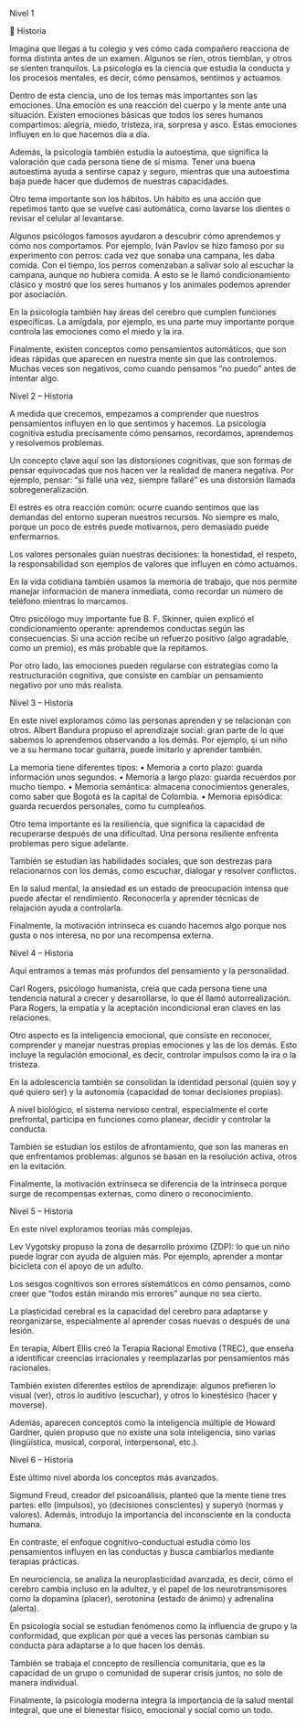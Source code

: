Nivel 1

📖 Historia

Imagina que llegas a tu colegio y ves cómo cada compañero reacciona de forma distinta antes de un examen. Algunos se ríen, otros tiemblan, y otros se sienten tranquilos. La psicología es la ciencia que estudia la conducta y los procesos mentales, es decir, cómo pensamos, sentimos y actuamos.

Dentro de esta ciencia, uno de los temas más importantes son las emociones. Una emoción es una reacción del cuerpo y la mente ante una situación. Existen emociones básicas que todos los seres humanos compartimos: alegría, miedo, tristeza, ira, sorpresa y asco. Estas emociones influyen en lo que hacemos día a día.

Además, la psicología también estudia la autoestima, que significa la valoración que cada persona tiene de sí misma. Tener una buena autoestima ayuda a sentirse capaz y seguro, mientras que una autoestima baja puede hacer que dudemos de nuestras capacidades.

Otro tema importante son los hábitos. Un hábito es una acción que repetimos tanto que se vuelve casi automática, como lavarse los dientes o revisar el celular al levantarse.

Algunos psicólogos famosos ayudaron a descubrir cómo aprendemos y cómo nos comportamos. Por ejemplo, Iván Pavlov se hizo famoso por su experimento con perros: cada vez que sonaba una campana, les daba comida. Con el tiempo, los perros comenzaban a salivar solo al escuchar la campana, aunque no hubiera comida. A esto se le llamó condicionamiento clásico y mostró que los seres humanos y los animales podemos aprender por asociación.

En la psicología también hay áreas del cerebro que cumplen funciones específicas. La amígdala, por ejemplo, es una parte muy importante porque controla las emociones como el miedo y la ira.

Finalmente, existen conceptos como pensamientos automáticos, que son ideas rápidas que aparecen en nuestra mente sin que las controlemos. Muchas veces son negativos, como cuando pensamos “no puedo” antes de intentar algo.

Nivel 2 – Historia

A medida que crecemos, empezamos a comprender que nuestros pensamientos influyen en lo que sentimos y hacemos. La psicología cognitiva estudia precisamente cómo pensamos, recordamos, aprendemos y resolvemos problemas.

Un concepto clave aquí son las distorsiones cognitivas, que son formas de pensar equivocadas que nos hacen ver la realidad de manera negativa. Por ejemplo, pensar: “si fallé una vez, siempre fallaré” es una distorsión llamada sobregeneralización.

El estrés es otra reacción común: ocurre cuando sentimos que las demandas del entorno superan nuestros recursos. No siempre es malo, porque un poco de estrés puede motivarnos, pero demasiado puede enfermarnos.

Los valores personales guían nuestras decisiones: la honestidad, el respeto, la responsabilidad son ejemplos de valores que influyen en cómo actuamos.

En la vida cotidiana también usamos la memoria de trabajo, que nos permite manejar información de manera inmediata, como recordar un número de teléfono mientras lo marcamos.

Otro psicólogo muy importante fue B. F. Skinner, quien explicó el condicionamiento operante: aprendemos conductas según las consecuencias. Si una acción recibe un refuerzo positivo (algo agradable, como un premio), es más probable que la repitamos.

Por otro lado, las emociones pueden regularse con estrategias como la restructuración cognitiva, que consiste en cambiar un pensamiento negativo por uno más realista.

Nivel 3 – Historia

En este nivel exploramos cómo las personas aprenden y se relacionan con otros. Albert Bandura propuso el aprendizaje social: gran parte de lo que sabemos lo aprendemos observando a los demás. Por ejemplo, si un niño ve a su hermano tocar guitarra, puede imitarlo y aprender también.

La memoria tiene diferentes tipos:
	•	Memoria a corto plazo: guarda información unos segundos.
	•	Memoria a largo plazo: guarda recuerdos por mucho tiempo.
	•	Memoria semántica: almacena conocimientos generales, como saber que Bogotá es la capital de Colombia.
	•	Memoria episódica: guarda recuerdos personales, como tu cumpleaños.

Otro tema importante es la resiliencia, que significa la capacidad de recuperarse después de una dificultad. Una persona resiliente enfrenta problemas pero sigue adelante.

También se estudian las habilidades sociales, que son destrezas para relacionarnos con los demás, como escuchar, dialogar y resolver conflictos.

En la salud mental, la ansiedad es un estado de preocupación intensa que puede afectar el rendimiento. Reconocerla y aprender técnicas de relajación ayuda a controlarla.

Finalmente, la motivación intrínseca es cuando hacemos algo porque nos gusta o nos interesa, no por una recompensa externa.

Nivel 4 – Historia

Aquí entramos a temas más profundos del pensamiento y la personalidad.

Carl Rogers, psicólogo humanista, creía que cada persona tiene una tendencia natural a crecer y desarrollarse, lo que él llamó autorrealización. Para Rogers, la empatía y la aceptación incondicional eran claves en las relaciones.

Otro aspecto es la inteligencia emocional, que consiste en reconocer, comprender y manejar nuestras propias emociones y las de los demás. Esto incluye la regulación emocional, es decir, controlar impulsos como la ira o la tristeza.

En la adolescencia también se consolidan la identidad personal (quién soy y qué quiero ser) y la autonomía (capacidad de tomar decisiones propias).

A nivel biológico, el sistema nervioso central, especialmente el corte prefrontal, participa en funciones como planear, decidir y controlar la conducta.

También se estudian los estilos de afrontamiento, que son las maneras en que enfrentamos problemas: algunos se basan en la resolución activa, otros en la evitación.

Finalmente, la motivación extrínseca se diferencia de la intrínseca porque surge de recompensas externas, como dinero o reconocimiento.

Nivel 5 – Historia

En este nivel exploramos teorías más complejas.

Lev Vygotsky propuso la zona de desarrollo próximo (ZDP): lo que un niño puede lograr con ayuda de alguien más. Por ejemplo, aprender a montar bicicleta con el apoyo de un adulto.

Los sesgos cognitivos son errores sistemáticos en cómo pensamos, como creer que “todos están mirando mis errores” aunque no sea cierto.

La plasticidad cerebral es la capacidad del cerebro para adaptarse y reorganizarse, especialmente al aprender cosas nuevas o después de una lesión.

En terapia, Albert Ellis creó la Terapia Racional Emotiva (TREC), que enseña a identificar creencias irracionales y reemplazarlas por pensamientos más racionales.

También existen diferentes estilos de aprendizaje: algunos prefieren lo visual (ver), otros lo auditivo (escuchar), y otros lo kinestésico (hacer y moverse).

Además, aparecen conceptos como la inteligencia múltiple de Howard Gardner, quien propuso que no existe una sola inteligencia, sino varias (lingüística, musical, corporal, interpersonal, etc.).

Nivel 6 – Historia

Este último nivel aborda los conceptos más avanzados.

Sigmund Freud, creador del psicoanálisis, planteó que la mente tiene tres partes: ello (impulsos), yo (decisiones conscientes) y superyó (normas y valores). Además, introdujo la importancia del inconsciente en la conducta humana.

En contraste, el enfoque cognitivo-conductual estudia cómo los pensamientos influyen en las conductas y busca cambiarlos mediante terapias prácticas.

En neurociencia, se analiza la neuroplasticidad avanzada, es decir, cómo el cerebro cambia incluso en la adultez, y el papel de los neurotransmisores como la dopamina (placer), serotonina (estado de ánimo) y adrenalina (alerta).

En psicología social se estudian fenómenos como la influencia de grupo y la conformidad, que explican por qué a veces las personas cambian su conducta para adaptarse a lo que hacen los demás.

También se trabaja el concepto de resiliencia comunitaria, que es la capacidad de un grupo o comunidad de superar crisis juntos, no solo de manera individual.

Finalmente, la psicología moderna integra la importancia de la salud mental integral, que une el bienestar físico, emocional y social como un todo.
